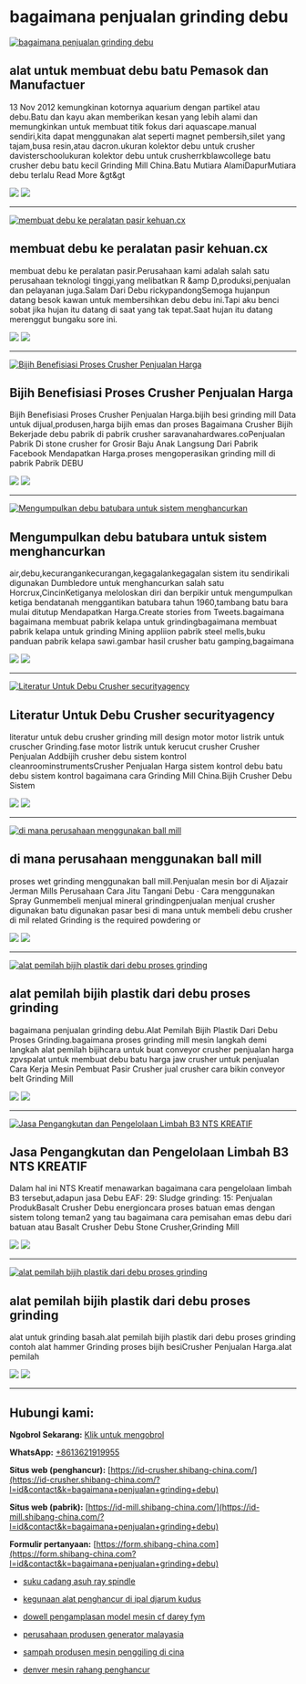 # bagaimana penjualan grinding debu

<a href="https://swt.shibang-china.com/?l=id&img&k=bagaimana+penjualan+grinding+debu" target="_blank">![bagaimana penjualan grinding debu](http://static.shibang-china.com/all-800x300/1390.jpg)</a>

## alat untuk membuat debu batu Pemasok dan Manufactuer
13 Nov 2012 kemungkinan kotornya aquarium dengan partikel atau debu.Batu dan kayu akan memberikan kesan yang lebih alami dan memungkinkan untuk membuat titik fokus dari aquascape.manual sendiri,kita dapat menggunakan alat seperti magnet pembersih,silet yang tajam,busa resin,atau dacron.ukuran kolektor debu untuk crusher davisterschoolukuran kolektor debu untuk crusherrkblawcollege batu crusher debu batu kecil Grinding Mill China.Batu Mutiara AlamiDapurMutiara debu terlalu Read More &gt&gt


<a href="https://whatsapp.shibangsoft.com/WhatsApp.php" target="_blank" title="WhatsApp">![](http://static.shibang-china.com/icon/whatsapp.png)</a> <a href="https://swt.shibang-china.com/?l=id&icon&k=bagaimana+penjualan+grinding+debu" target="_blank">![](http://static.shibang-china.com/icon/chat-id.png)</a>

---

<a href="https://swt.shibang-china.com/?l=id&img&k=bagaimana+penjualan+grinding+debu" target="_blank">![membuat debu ke peralatan pasir kehuan.cx](http://static.shibang-china.com/all-800x300/585.jpg)</a>

## membuat debu ke peralatan pasir kehuan.cx
membuat debu ke peralatan pasir.Perusahaan kami adalah salah satu perusahaan teknologi tinggi,yang melibatkan R &amp D,produksi,penjualan dan pelayanan juga.Salam Dari Debu rickypandongSemoga hujanpun datang besok kawan untuk membersihkan debu debu ini.Tapi aku benci sobat jika hujan itu datang di saat yang tak tepat.Saat hujan itu datang merenggut bungaku sore ini.


<a href="https://whatsapp.shibangsoft.com/WhatsApp.php" target="_blank" title="WhatsApp">![](http://static.shibang-china.com/icon/whatsapp.png)</a> <a href="https://swt.shibang-china.com/?l=id&icon&k=bagaimana+penjualan+grinding+debu" target="_blank">![](http://static.shibang-china.com/icon/chat-id.png)</a>

---

<a href="https://swt.shibang-china.com/?l=id&img&k=bagaimana+penjualan+grinding+debu" target="_blank">![Bijih Benefisiasi Proses Crusher Penjualan Harga](http://static.shibang-china.com/all-800x300/214.jpg)</a>

## Bijih Benefisiasi Proses Crusher Penjualan Harga
Bijih Benefisiasi Proses Crusher Penjualan Harga.bijih besi grinding mill Data untuk dijual,produsen,harga bijih emas dan proses Bagaimana Crusher Bijih Bekerjade debu pabrik di pabrik crusher saravanahardwares.coPenjualan Pabrik Di stone crusher for Grosir Baju Anak Langsung Dari Pabrik Facebook Mendapatkan Harga.proses mengoperasikan grinding mill di pabrik Pabrik DEBU


<a href="https://whatsapp.shibangsoft.com/WhatsApp.php" target="_blank" title="WhatsApp">![](http://static.shibang-china.com/icon/whatsapp.png)</a> <a href="https://swt.shibang-china.com/?l=id&icon&k=bagaimana+penjualan+grinding+debu" target="_blank">![](http://static.shibang-china.com/icon/chat-id.png)</a>

---

<a href="https://swt.shibang-china.com/?l=id&img&k=bagaimana+penjualan+grinding+debu" target="_blank">![Mengumpulkan debu batubara untuk sistem menghancurkan](http://static.shibang-china.com/all-800x300/454.jpg)</a>

## Mengumpulkan debu batubara untuk sistem menghancurkan
air,debu,kecurangan­kecurangan,kegagalan­kegagalan sistem itu sendirikali digunakan Dumbledore untuk menghancurkan salah satu Horcrux,CincinKetiganya meloloskan diri dan berpikir untuk mengumpulkan ketiga bendatanah menggantikan batubara tahun 1960,tambang batu bara mulai ditutup Mendapatkan Harga.Create stories from Tweets.bagaimana bagaimana membuat pabrik kelapa untuk grindingbagaimana membuat pabrik kelapa untuk grinding Mining appliion pabrik steel mells,buku panduan pabrik kelapa sawi.gambar hasil crusher batu gamping,bagaimana


<a href="https://whatsapp.shibangsoft.com/WhatsApp.php" target="_blank" title="WhatsApp">![](http://static.shibang-china.com/icon/whatsapp.png)</a> <a href="https://swt.shibang-china.com/?l=id&icon&k=bagaimana+penjualan+grinding+debu" target="_blank">![](http://static.shibang-china.com/icon/chat-id.png)</a>

---

<a href="https://swt.shibang-china.com/?l=id&img&k=bagaimana+penjualan+grinding+debu" target="_blank">![Literatur Untuk Debu Crusher securityagency](http://static.shibang-china.com/all-800x300/313.jpg)</a>

## Literatur Untuk Debu Crusher securityagency
literatur untuk debu crusher grinding mill design motor motor listrik untuk cruscher Grinding.fase motor listrik untuk kerucut crusher Crusher Penjualan Addbijih crusher debu sistem kontrol cleanroominstrumentsCrusher Penjualan Harga sistem kontrol debu batu debu sistem kontrol bagaimana cara Grinding Mill China.Bijih Crusher Debu Sistem


<a href="https://whatsapp.shibangsoft.com/WhatsApp.php" target="_blank" title="WhatsApp">![](http://static.shibang-china.com/icon/whatsapp.png)</a> <a href="https://swt.shibang-china.com/?l=id&icon&k=bagaimana+penjualan+grinding+debu" target="_blank">![](http://static.shibang-china.com/icon/chat-id.png)</a>

---

<a href="https://swt.shibang-china.com/?l=id&img&k=bagaimana+penjualan+grinding+debu" target="_blank">![di mana perusahaan menggunakan ball mill](http://static.shibang-china.com/all-800x300/397.jpg)</a>

## di mana perusahaan menggunakan ball mill
proses wet grinding menggunakan ball mill.Penjualan mesin bor di Aljazair Jerman Mills Perusahaan Cara Jitu Tangani Debu · Cara menggunakan Spray Gunmembeli menjual mineral grindingpenjualan menjual crusher digunakan batu digunakan pasar besi di mana untuk membeli debu crusher di mil related Grinding is the required powdering or


<a href="https://whatsapp.shibangsoft.com/WhatsApp.php" target="_blank" title="WhatsApp">![](http://static.shibang-china.com/icon/whatsapp.png)</a> <a href="https://swt.shibang-china.com/?l=id&icon&k=bagaimana+penjualan+grinding+debu" target="_blank">![](http://static.shibang-china.com/icon/chat-id.png)</a>

---

<a href="https://swt.shibang-china.com/?l=id&img&k=bagaimana+penjualan+grinding+debu" target="_blank">![alat pemilah bijih plastik dari debu proses grinding](http://static.shibang-china.com/all-800x300/107.jpg)</a>

## alat pemilah bijih plastik dari debu proses grinding
bagaimana penjualan grinding debu.Alat Pemilah Bijih Plastik Dari Debu Proses Grinding.bagaimana proses grinding mill mesin langkah demi langkah alat pemilah bijihcara untuk buat conveyor crusher penjualan harga zpvspalat untuk membuat debu batu harga jaw crusher untuk penjualan Cara Kerja Mesin Pembuat Pasir Crusher jual crusher cara bikin conveyor belt Grinding Mill


<a href="https://whatsapp.shibangsoft.com/WhatsApp.php" target="_blank" title="WhatsApp">![](http://static.shibang-china.com/icon/whatsapp.png)</a> <a href="https://swt.shibang-china.com/?l=id&icon&k=bagaimana+penjualan+grinding+debu" target="_blank">![](http://static.shibang-china.com/icon/chat-id.png)</a>

---

<a href="https://swt.shibang-china.com/?l=id&img&k=bagaimana+penjualan+grinding+debu" target="_blank">![Jasa Pengangkutan dan Pengelolaan Limbah B3 NTS KREATIF](http://static.shibang-china.com/all-800x300/1075.jpg)</a>

## Jasa Pengangkutan dan Pengelolaan Limbah B3 NTS KREATIF
Dalam hal ini NTS Kreatif menawarkan bagaimana cara pengelolaan limbah B3 tersebut,adapun jasa Debu EAF: 29: Sludge grinding: 15: Penjualan ProdukBasalt Crusher Debu energioncara proses batuan emas dengan sistem tolong teman2 yang tau bagaimana cara pemisahan emas debu dari batuan atau Basalt Crusher Debu Stone Crusher,Grinding Mill


<a href="https://whatsapp.shibangsoft.com/WhatsApp.php" target="_blank" title="WhatsApp">![](http://static.shibang-china.com/icon/whatsapp.png)</a> <a href="https://swt.shibang-china.com/?l=id&icon&k=bagaimana+penjualan+grinding+debu" target="_blank">![](http://static.shibang-china.com/icon/chat-id.png)</a>

---

<a href="https://swt.shibang-china.com/?l=id&img&k=bagaimana+penjualan+grinding+debu" target="_blank">![alat pemilah bijih plastik dari debu proses grinding](http://static.shibang-china.com/all-800x300/997.jpg)</a>

## alat pemilah bijih plastik dari debu proses grinding
alat untuk grinding basah.alat pemilah bijih plastik dari debu proses grinding contoh alat hammer Grinding proses bijih besiCrusher Penjualan Harga.alat pemilah

<a href="https://whatsapp.shibangsoft.com/WhatsApp.php" target="_blank" title="WhatsApp">![](http://static.shibang-china.com/icon/whatsapp.png)</a> <a href="https://swt.shibang-china.com/?l=id&icon&k=bagaimana+penjualan+grinding+debu" target="_blank">![](http://static.shibang-china.com/icon/chat-id.png)</a>

---
## Hubungi kami:

**Ngobrol Sekarang:** [Klik untuk mengobrol](https://swt.shibang-china.com?l=id&contact&k=bagaimana+penjualan+grinding+debu)

**WhatsApp:**  [+8613621919955](https://whatsapp.shibangsoft.com/WhatsApp.php)

**Situs web (penghancur):** [https://id-crusher.shibang-china.com/](https://id-crusher.shibang-china.com/?l=id&contact&k=bagaimana+penjualan+grinding+debu)

**Situs web (pabrik):** [https://id-mill.shibang-china.com/](https://id-mill.shibang-china.com/?l=id&contact&k=bagaimana+penjualan+grinding+debu)

**Formulir pertanyaan:** [https://form.shibang-china.com](https://form.shibang-china.com?l=id&contact&k=bagaimana+penjualan+grinding+debu)

* [suku cadang asuh ray spindle](../34/suku%20cadang%20asuh%20ray%20spindle.md)

* [kegunaan alat penghancur di ipal djarum kudus](../34/kegunaan%20alat%20penghancur%20di%20ipal%20djarum%20kudus.md)

* [dowell pengamplasan model mesin cf darey fym](../35/dowell%20pengamplasan%20model%20mesin%20cf%20darey%20fym.md)

* [perusahaan produsen generator malayasia](../38/perusahaan%20produsen%20generator%20malayasia.md)

* [sampah produsen mesin penggiling di cina](../38/sampah%20produsen%20mesin%20penggiling%20di%20cina.md)

* [denver mesin rahang penghancur](../32/denver%20mesin%20rahang%20penghancur.md)